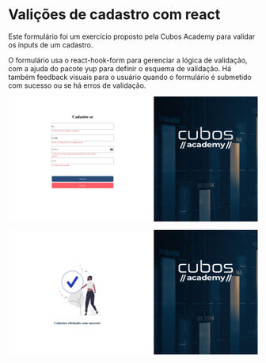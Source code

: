 # Valições de cadastro com react

Este formulário foi um exercício proposto pela Cubos Academy para validar os inputs de um cadastro. 

O formulário usa o react-hook-form para gerenciar a lógica de validação, com a ajuda do pacote yup para definir o esquema de validação. Há também feedback visuais para o usuário quando o formulário é submetido com sucesso ou se há erros de validação.

![Input com erro](https://github.com/vittorfraga/exercicio-form/blob/e42a954dcd58b8eefc09337412f17a5ab2c8bdaa/src/assets/cadastro-erro.png)

![Formulário submitted](https://github.com/vittorfraga/exercicio-form/blob/e42a954dcd58b8eefc09337412f17a5ab2c8bdaa/src/assets/cadastro-sucesso.png)
